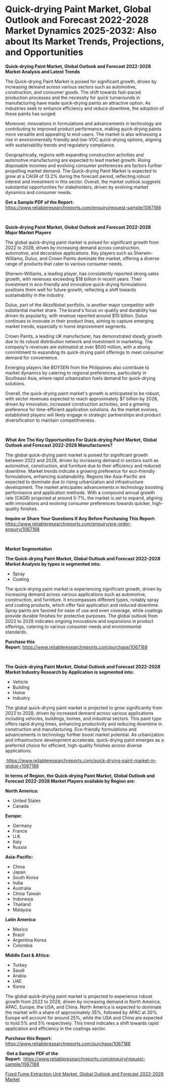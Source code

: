 <p><h1>Quick-drying Paint Market, Global Outlook and Forecast 2022-2028 Market Dynamics 2025-2032: Also about Its Market Trends, Projections, and Opportunities</h1></p><p><strong>Quick-drying Paint Market, Global Outlook and Forecast 2022-2028 Market Analysis and Latest Trends</strong></p>
<p><p>The Quick-drying Paint Market is poised for significant growth, driven by increasing demand across various sectors such as automotive, construction, and consumer goods. The shift towards fast-paced production processes and the necessity for quick turnarounds in manufacturing have made quick-drying paints an attractive option. As industries seek to enhance efficiency and reduce downtime, the adoption of these paints has surged. </p><p>Moreover, innovations in formulations and advancements in technology are contributing to improved product performance, making quick-drying paints more versatile and appealing to end-users. The market is also witnessing a rise in environmentally friendly and low-VOC quick-drying options, aligning with sustainability trends and regulatory compliance. </p><p>Geographically, regions with expanding construction activities and automotive manufacturing are expected to lead market growth. Rising disposable incomes and evolving consumer preferences are factors further propelling market demand. The Quick-drying Paint Market is expected to grow at a CAGR of 13.2% during the forecast period, reflecting robust interest and investment in this sector. Overall, the market outlook suggests substantial opportunities for stakeholders, driven by evolving market dynamics and consumer needs.</p></p>
<p><strong>Get a Sample PDF of the Report:&nbsp;</strong> <a href="https://www.reliableresearchreports.com/enquiry/request-sample/1067188?utm_campaign=2222&utm_medium=2&utm_source=Github&utm_content=ia&utm_term=21032025&utm_id=quick-drying-paint-market-global-outlook-and-forecast-2022-2028">https://www.reliableresearchreports.com/enquiry/request-sample/1067188</a></p>
<p>&nbsp;</p>
<p><strong>Quick-drying Paint Market, Global Outlook and Forecast 2022-2028 Major Market Players</strong></p>
<p><p>The global quick-drying paint market is poised for significant growth from 2022 to 2028, driven by increasing demand across construction, automotive, and decorative applications. Key players such as Sherwin-Williams, Dulux, and Crown Paints dominate the market, offering a diverse range of products that cater to various consumer needs.</p><p>Sherwin-Williams, a leading player, has consistently reported strong sales growth, with revenues exceeding $18 billion in recent years. Their investment in eco-friendly and innovative quick-drying formulations positions them well for future growth, reflecting a shift towards sustainability in the industry.</p><p>Dulux, part of the AkzoNobel portfolio, is another major competitor with substantial market share. The brand's focus on quality and durability has driven its popularity, with revenue reported around $10 billion. Dulux continues to innovate in their product lines, aiming to capture emerging market trends, especially in home improvement segments.</p><p>Crown Paints, a leading UK manufacturer, has demonstrated steady growth due to its robust distribution network and investment in marketing. The company's revenues are estimated at over $500 million, with a strong commitment to expanding its quick-drying paint offerings to meet consumer demand for convenience.</p><p>Emerging players like BOYSEN from the Philippines also contribute to market dynamics by catering to regional preferences, particularly in Southeast Asia, where rapid urbanization fuels demand for quick-drying solutions.</p><p>Overall, the quick-drying paint market's growth is anticipated to be robust, with sector revenues expected to reach approximately $7 billion by 2028, driven by innovation, increased construction activities, and a growing preference for time-efficient application solutions. As the market evolves, established players will likely engage in strategic partnerships and product diversification to maintain competitiveness.</p></p>
<p>&nbsp;</p>
<p><strong>What Are The Key Opportunities For Quick-drying Paint Market, Global Outlook and Forecast 2022-2028 Manufacturers?</strong></p>
<p><p>The global quick-drying paint market is poised for significant growth between 2022 and 2028, driven by increasing demand in sectors such as automotive, construction, and furniture due to their efficiency and reduced downtime. Market trends indicate a growing preference for eco-friendly formulations, enhancing sustainability. Regions like Asia-Pacific are expected to dominate due to rising urbanization and infrastructure development. The market anticipates advancements in technology boosting performance and application methods. With a compound annual growth rate (CAGR) projected at around 5-7%, the market is set to expand, aligning with innovations and evolving consumer preferences towards quicker, high-quality finishes.</p></p>
<p><strong>Inquire or Share Your Questions If Any Before Purchasing This Report:</strong> <a href="https://www.reliableresearchreports.com/enquiry/pre-order-enquiry/1067188?utm_campaign=2222&utm_medium=2&utm_source=Github&utm_content=ia&utm_term=21032025&utm_id=quick-drying-paint-market-global-outlook-and-forecast-2022-2028">https://www.reliableresearchreports.com/enquiry/pre-order-enquiry/1067188</a></p>
<p>&nbsp;</p>
<p><strong>Market Segmentation</strong></p>
<p><strong>The Quick-drying Paint Market, Global Outlook and Forecast 2022-2028 Market Analysis by types is segmented into:</strong></p>
<p><ul><li>Spray</li><li>Coating</li></ul></p>
<p><p>The quick-drying paint market is experiencing significant growth, driven by increasing demand across various applications such as automotive, construction, and furniture. It encompasses different types, notably spray and coating products, which offer fast application and reduced downtime. Spray paints are favored for ease of use and even coverage, while coatings provide durable finishes for protective purposes. The global outlook from 2022 to 2028 indicates ongoing innovations and expansions in product offerings, catering to various consumer needs and environmental standards.</p></p>
<p><strong>Purchase this Report:&nbsp;</strong><a href="https://www.reliableresearchreports.com/purchase/1067188?utm_campaign=2222&utm_medium=2&utm_source=Github&utm_content=ia&utm_term=21032025&utm_id=quick-drying-paint-market-global-outlook-and-forecast-2022-2028">https://www.reliableresearchreports.com/purchase/1067188</a></p>
<p>&nbsp;</p>
<p><strong>The Quick-drying Paint Market, Global Outlook and Forecast 2022-2028 Market Industry Research by Application is segmented into:</strong></p>
<p><ul><li>Vehicle</li><li>Building</li><li>Home</li><li>Industry</li></ul></p>
<p><p>The global quick-drying paint market is projected to grow significantly from 2022 to 2028, driven by increased demand across various applications including vehicles, buildings, homes, and industrial sectors. This paint type offers rapid drying times, enhancing productivity and reducing downtime in construction and manufacturing. Eco-friendly formulations and advancements in technology further boost market potential. As urbanization and infrastructure development accelerate, quick-drying paint emerges as a preferred choice for efficient, high-quality finishes across diverse applications.</p></p>
<p><a href="https://www.reliableresearchreports.com/quick-drying-paint-market-in-global-r1067188?utm_campaign=2222&utm_medium=2&utm_source=Github&utm_content=ia&utm_term=21032025&utm_id=quick-drying-paint-market-global-outlook-and-forecast-2022-2028">&nbsp;https://www.reliableresearchreports.com/quick-drying-paint-market-in-global-r1067188</a></p>
<p><strong>In terms of Region, the Quick-drying Paint Market, Global Outlook and Forecast 2022-2028 Market Players available by Region are:</strong></p>
<p>
    <p> <strong> North America: </strong>
        <ul>
            <li>United States</li>
            <li>Canada</li>
        </ul>
        </p> 
    <p> <strong> Europe: </strong>
        <ul>
            <li>Germany</li>
            <li>France</li>
            <li>U.K.</li>
            <li>Italy</li>
            <li>Russia</li>
        </ul>
        </p> 
    <p> <strong> Asia-Pacific: </strong>
        <ul>
            <li>China</li>
            <li>Japan</li>
            <li>South Korea</li>
            <li>India</li>
            <li>Australia</li>
            <li>China Taiwan</li>
            <li>Indonesia</li>
            <li>Thailand</li>
            <li>Malaysia</li>
        </ul>
        </p> 
    <p> <strong> Latin America: </strong>
        <ul>
            <li>Mexico</li>
            <li>Brazil</li>
            <li>Argentina Korea</li>
            <li>Colombia</li>
        </ul>
        </p> 
    <p> <strong> Middle East & Africa: </strong>
        <ul>
            <li>Turkey</li>
            <li>Saudi</li>
            <li>Arabia</li>
            <li>UAE</li>
            <li>Korea</li>
        </ul>
    </p>
    </p>
<p><p>The global quick-drying paint market is projected to experience robust growth from 2022 to 2028, driven by increasing demand in North America, APAC, Europe, the USA, and China. North America is expected to dominate the market with a share of approximately 35%, followed by APAC at 30%. Europe will account for around 25%, while the USA and China are expected to hold 5% and 5% respectively. This trend indicates a shift towards rapid application and efficiency in the coatings sector.</p></p>
<p><strong>Purchase this Report: </strong><a href="https://www.reliableresearchreports.com/purchase/1067188?utm_campaign=2222&utm_medium=2&utm_source=Github&utm_content=ia&utm_term=21032025&utm_id=quick-drying-paint-market-global-outlook-and-forecast-2022-2028">https://www.reliableresearchreports.com/purchase/1067188</a></p>
<p>&nbsp;<strong>Get a Sample PDF of the Report:&nbsp;&nbsp;</strong><a href="https://www.reliableresearchreports.com/enquiry/request-sample/1067188?utm_campaign=2222&utm_medium=2&utm_source=Github&utm_content=ia&utm_term=21032025&utm_id=quick-drying-paint-market-global-outlook-and-forecast-2022-2028">https://www.reliableresearchreports.com/enquiry/request-sample/1067188</a></p>
<p><strong></strong></p>
<p><p><a href="https://github.com/LilianFaulkner65/Market-Research-Report-List-2/blob/main/fixed-fume-extraction-unit-market-global-outlook-and-forecast-2022-2028-market.md?utm_campaign=2222&utm_medium=2&utm_source=Github&utm_content=ia&utm_term=21032025&utm_id=quick-drying-paint-market-global-outlook-and-forecast-2022-2028">Fixed Fume Extraction Unit Market, Global Outlook and Forecast 2022-2028 Market</a></p></p>